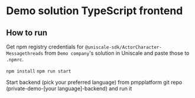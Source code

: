# Demo solution TypeScript frontend

## How to run

Get npm registry credentials for `@uniscale-sdk/ActorCharacter-Messagethreads` from `Demo company`'s solution in Uniscale and paste those to `.npmrc`.

`npm install`
`npm run start`

Start backend (pick your preferred language) from pmpplatform git repo (private-demo-[your language]-backend) and run it

